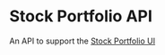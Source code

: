 # Stock Portfolio API
An API to support the [Stock Portfolio UI](https://github.com/hoitomt/stock-portfolio)

